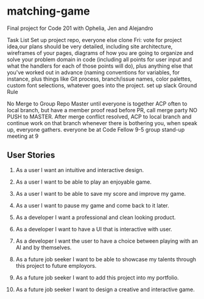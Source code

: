 # matching-game
Final project for Code 201 with Ophelia, Jen and Alejandro




Task List
Set up project repo, everyone else clone
Fri: vote for project idea,our plans should be very detailed, including site architecture, wireframes of your pages, diagrams of how you are going to organize and solve your problem domain in code (including all points for user input and what the handlers for each of those points will do), plus anything else that you've worked out in advance (naming conventions for variables, for instance, plus things like Git process, branch/issue names, color palettes, custom font selections, whatever goes into the project.
set up slack
Ground Rule

No Merge to Group Repo Master until everyone is together
ACP often to local branch, but have a member proof read before PR, call merge party
NO PUSH to MASTER. After merge conflict resolved, ACP to local branch and continue work on that branch
whenever there is bothering you, when speak up, everyone gathers.
everyone be at Code Fellow 9-5
group stand-up meeting at 9


## User Stories

1. As a user I want an intuitive and interactive design.
2. As a user I want to be able to play an enjoyable game.
3. As a user I want to be able to save my score and improve my game.
4. As a user I want to pause my game and come back to it later.

1. As a developer I want a professional and clean looking product.
2. As a developer I want to have a UI that is interactive with user.
3. As a developer I want the user to have a choice between playing with an AI and by themselves.

1. As a future job seeker I want to be able to showcase my talents through this project to future employors.
2. As a future job seeker I want to add this project into my portfolio.
3. As a future job seeker I want to design a creative and interactive game.
